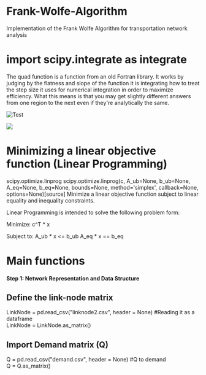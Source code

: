 # Frank-Wolfe-Algorithm
Implementation of the Frank Wolfe Algorithm for transportation network analysis

# import scipy.integrate as integrate

The quad function is a function from an old Fortran library. It works by judging by the flatness and slope of the function it is integrating how to treat the step size it uses for numerical integration in order to maximize efficiency. What this means is that you may get slightly different answers from one region to the next even if they're analytically the same.

![Test](https://raw.githubusercontent.com/knotlessguy/Frank-Wolfe-Algorithm/tree/master/images/img1.PNG)

<img src='https://raw.githubusercontent.com/knotlessguy/Frank-Wolfe-Algorithm/tree/master/images/img1.PNG'/>

# Minimizing a linear objective function (Linear Programming)

scipy.optimize.linprog
scipy.optimize.linprog(c, A_ub=None, b_ub=None, A_eq=None, b_eq=None, bounds=None, method='simplex', callback=None, options=None)[source]
Minimize a linear objective function subject to linear equality and inequality constraints.

Linear Programming is intended to solve the following problem form:

Minimize:     c^T * x

Subject to:   A_ub * x <= b_ub
              A_eq * x == b_eq

# Main functions
#### Step 1: Network Representation and Data Structure
## Define the link-node matrix

LinkNode = pd.read_csv("linknode2.csv", header = None)  #Reading it as a dataframe <br>
LinkNode = LinkNode.as_matrix()


## Import Demand matrix (Q)
Q = pd.read_csv("demand.csv", header = None) #Q to demand <br>
Q = Q.as_matrix()
